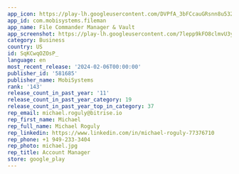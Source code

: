 ```yaml
---
app_icon: https://play-lh.googleusercontent.com/DVPfA_3bFCcauGRsnn8u532Dc4h1iJzg2w9A5QPBnpMablpe1IslzYjWzb1SuAWANKuT
app_id: com.mobisystems.fileman
app_name: File Commander Manager & Vault
app_screenshot: https://play-lh.googleusercontent.com/7lepp9kFO8clmvU3ys0cVyJCxEsiVJEuyZ84wjUXhkcUQBli2MJTcGamhqyZvO5ugpwi
category: Business
country: US
id: SqKCwqOZOsP_
language: en
most_recent_release: '2024-02-06T00:00:00'
publisher_id: '581685'
publisher_name: MobiSystems
rank: '143'
release_count_in_past_year: '11'
release_count_in_past_year_category: 19
release_count_in_past_year_top_in_category: 37
rep_email: michael.roguly@bitrise.io
rep_first_name: Michael
rep_full_name: Michael Roguly
rep_linkedin: https://www.linkedin.com/in/michael-roguly-77376710
rep_phone: +1 949-233-3404
rep_photo: michael.jpg
rep_title: Account Manager
store: google_play
---
```

